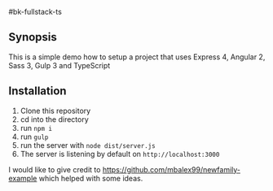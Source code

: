 #bk-fullstack-ts

## Synopsis

This is a simple demo how to setup a project that uses Express 4, Angular 2, Sass 3, Gulp 3 and TypeScript

## Installation

1. Clone this repository
2. cd into the directory
3. run `npm i`
4. run `gulp`
5. run the server with `node dist/server.js`
6. The server is listening by default on `http://localhost:3000`

I would like to give credit to https://github.com/mbalex99/newfamily-example which helped with some ideas.
